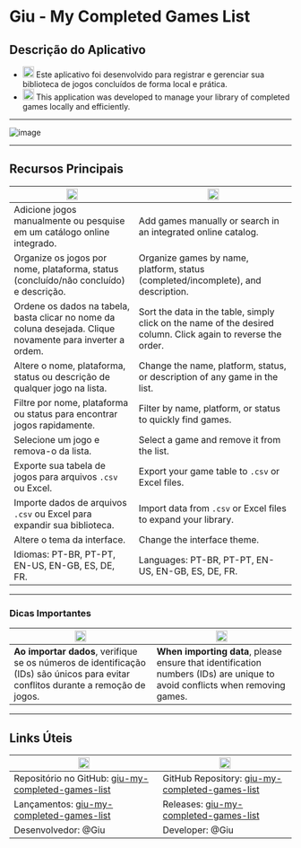 # Giu - My Completed Games List

## Descrição do Aplicativo
- <img src="https://upload.wikimedia.org/wikipedia/commons/0/05/Flag_of_Brazil.svg" alt="Bandeira do Brasil" width="20"/> Este aplicativo foi desenvolvido para registrar e gerenciar sua biblioteca de jogos concluídos de forma local e prática.  
- <img src="https://upload.wikimedia.org/wikipedia/en/a/a4/Flag_of_the_United_States.svg" alt="Bandeira dos EUA" width="20"/> This application was developed to manage your library of completed games locally and efficiently.

---

![image](https://github.com/user-attachments/assets/824842ce-889e-4b98-8c22-2d0d3d58d581)

---

## Recursos Principais
| <img src="https://upload.wikimedia.org/wikipedia/commons/0/05/Flag_of_Brazil.svg" alt="Bandeira do Brasil" width="20"/> | <img src="https://upload.wikimedia.org/wikipedia/en/a/a4/Flag_of_the_United_States.svg" alt="Bandeira dos EUA" width="20"/> |
|-----------|-----------|
| Adicione jogos manualmente ou pesquise em um catálogo online integrado. | Add games manually or search in an integrated online catalog. |
| Organize os jogos por nome, plataforma, status (concluído/não concluído) e descrição. | Organize games by name, platform, status (completed/incomplete), and description. |
| Ordene os dados na tabela, basta clicar no nome da coluna desejada. Clique novamente para inverter a ordem. | Sort the data in the table, simply click on the name of the desired column. Click again to reverse the order. |
| Altere o nome, plataforma, status ou descrição de qualquer jogo na lista. | Change the name, platform, status, or description of any game in the list. |
| Filtre por nome, plataforma ou status para encontrar jogos rapidamente. | Filter by name, platform, or status to quickly find games. |
| Selecione um jogo e remova-o da lista. | Select a game and remove it from the list. |
| Exporte sua tabela de jogos para arquivos `.csv` ou Excel. | Export your game table to `.csv` or Excel files. |
| Importe dados de arquivos `.csv` ou Excel para expandir sua biblioteca. | Import data from `.csv` or Excel files to expand your library. |
| Altere o tema da interface. | Change the interface theme. |
| Idiomas: PT-BR, PT-PT, EN-US, EN-GB, ES, DE, FR. | Languages: PT-BR, PT-PT, EN-US, EN-GB, ES, DE, FR. |

---

### Dicas Importantes
| <img src="https://upload.wikimedia.org/wikipedia/commons/0/05/Flag_of_Brazil.svg" alt="Bandeira do Brasil" width="20"/> | <img src="https://upload.wikimedia.org/wikipedia/en/a/a4/Flag_of_the_United_States.svg" alt="Bandeira dos EUA" width="20"/> |
|-----------|-----------|
| **Ao importar dados**, verifique se os números de identificação (IDs) são únicos para evitar conflitos durante a remoção de jogos. | **When importing data**, please ensure that identification numbers (IDs) are unique to avoid conflicts when removing games. |

---

## Links Úteis
| <img src="https://upload.wikimedia.org/wikipedia/commons/0/05/Flag_of_Brazil.svg" alt="Bandeira do Brasil" width="20"/> | <img src="https://upload.wikimedia.org/wikipedia/en/a/a4/Flag_of_the_United_States.svg" alt="Bandeira dos EUA" width="20"/> |
|-----------|-----------|
| Repositório no GitHub: [giu-my-completed-games-list](https://github.com/o-giu/giu-my-completed-games-list) | GitHub Repository: [giu-my-completed-games-list](https://github.com/o-giu/giu-my-completed-games-list) |
| Lançamentos: [giu-my-completed-games-list](https://github.com/o-giu/giu-my-completed-games-list/releases) | Releases: [giu-my-completed-games-list](https://github.com/o-giu/giu-my-completed-games-list/releases) |
| Desenvolvedor: @Giu | Developer: @Giu |
